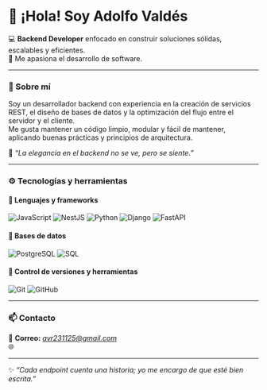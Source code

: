 # 👋 ¡Hola! Soy **Adolfo Valdés**

💻 **Backend Developer** enfocado en construir soluciones sólidas, escalables y eficientes.  
🚀 Me apasiona el desarrollo de software.

---

### 🧠 Sobre mí
Soy un desarrollador backend con experiencia en la creación de servicios REST, el diseño de bases de datos y la optimización del flujo entre el servidor y el cliente.  
Me gusta mantener un código limpio, modular y fácil de mantener, aplicando buenas prácticas y principios de arquitectura.

🧩 *“La elegancia en el backend no se ve, pero se siente.”*

---

### ⚙️ Tecnologías y herramientas

#### 🔸 Lenguajes y frameworks
![JavaScript](https://img.shields.io/badge/JavaScript-F7DF1E?logo=javascript&logoColor=000)
![NestJS](https://img.shields.io/badge/NestJS-E0234E?logo=nestjs&logoColor=fff)
![Python](https://img.shields.io/badge/Python-3776AB?logo=python&logoColor=fff)
![Django](https://img.shields.io/badge/Django-092E20?logo=django&logoColor=fff)
![FastAPI](https://img.shields.io/badge/FastAPI-009688?logo=fastapi&logoColor=fff)

#### 🔸 Bases de datos
![PostgreSQL](https://img.shields.io/badge/PostgreSQL-4169E1?logo=postgresql&logoColor=fff)
![SQL](https://img.shields.io/badge/SQL-003B57?logo=database&logoColor=fff)

#### 🔸 Control de versiones y herramientas
![Git](https://img.shields.io/badge/Git-F05032?logo=git&logoColor=fff)
![GitHub](https://img.shields.io/badge/GitHub-181717?logo=github&logoColor=fff)

---

### 📫 Contacto
📧 **Correo:** *avr231125@gmail.com*  
🌐

---

✨ *“Cada endpoint cuenta una historia; yo me encargo de que esté bien escrita.”*
